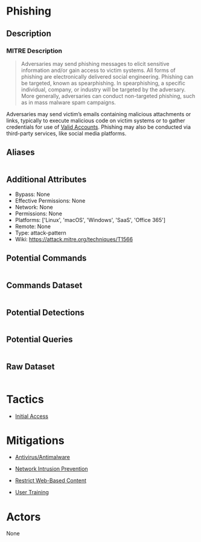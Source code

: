 
# Phishing

## Description

### MITRE Description

> Adversaries may send phishing messages to elicit sensitive information and/or gain access to victim systems. All forms of phishing are electronically delivered social engineering. Phishing can be targeted, known as spearphishing. In spearphishing, a specific individual, company, or industry will be targeted by the adversary. More generally, adversaries can conduct non-targeted phishing, such as in mass malware spam campaigns.

Adversaries may send victim’s emails containing malicious attachments or links, typically to execute malicious code on victim systems or to gather credentials for use of [Valid Accounts](https://attack.mitre.org/techniques/T1078). Phishing may also be conducted via third-party services, like social media platforms.

## Aliases

```

```

## Additional Attributes

* Bypass: None
* Effective Permissions: None
* Network: None
* Permissions: None
* Platforms: ['Linux', 'macOS', 'Windows', 'SaaS', 'Office 365']
* Remote: None
* Type: attack-pattern
* Wiki: https://attack.mitre.org/techniques/T1566

## Potential Commands

```

```

## Commands Dataset

```

```

## Potential Detections

```json

```

## Potential Queries

```json

```

## Raw Dataset

```json

```

# Tactics


* [Initial Access](../tactics/Initial-Access.md)


# Mitigations


* [Antivirus/Antimalware](../mitigations/Antivirus-Antimalware.md)

* [Network Intrusion Prevention](../mitigations/Network-Intrusion-Prevention.md)
    
* [Restrict Web-Based Content](../mitigations/Restrict-Web-Based-Content.md)
    
* [User Training](../mitigations/User-Training.md)
    

# Actors

None
